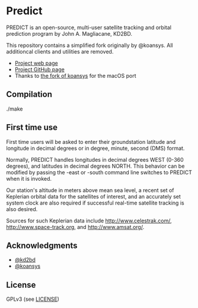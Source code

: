 # Predict

PREDICT is an open-source, multi-user satellite tracking and orbital prediction program by John A. Magliacane, KD2BD.

This repository contains a simplified fork originally by @koansys. All additioncal clients and utilities are removed.

* [Project web page](https://www.qsl.net/kd2bd/predict.html)
* [Project GitHub page](https://github.com/kd2bd/predict/)
* Thanks to [the fork of koansys](https://github.com/koansys/predict) for the macOS port

## Compilation

./make

## First time use

First time users will be asked to enter their groundstation latitude and
longitude in decimal degrees or in degree, minute, second (DMS) format.

Normally, PREDICT handles longitudes in decimal degrees WEST (0-360
degrees), and latitudes in decimal degrees NORTH.  This behavior can be
modified by passing the -east or -south command line switches to PREDICT
when it is invoked.

Our station's altitude in meters above mean sea
level, a recent set of Keplerian orbital data for the satellites of
interest, and an accurately set system clock are also required if
successful real-time satellite tracking is also desired. 

Sources for such Keplerian data include http://www.celestrak.com/,
http://www.space-track.org, and http://www.amsat.org/.

## Acknowledgments

* [@kd2bd](https://github.com/kd2bd/)
* [@koansys](https://github.com/koansys/)

## License

GPLv3 (see [LICENSE](./LICENSE))
